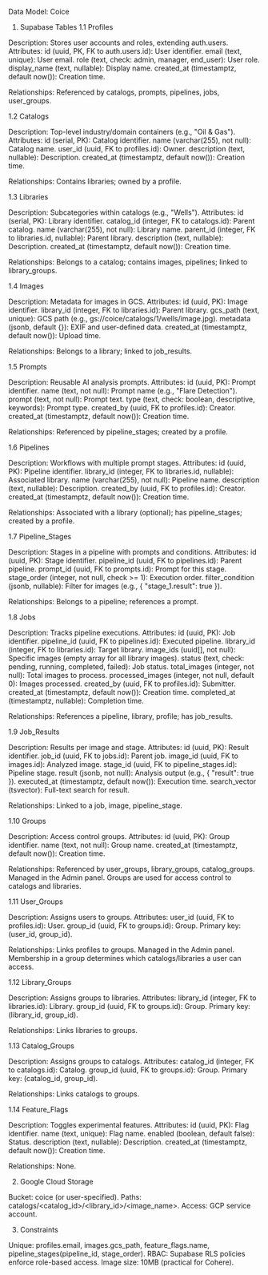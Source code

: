 Data Model: Coice
1. Supabase Tables
1.1 Profiles

Description: Stores user accounts and roles, extending auth.users.
Attributes:
id (uuid, PK, FK to auth.users.id): User identifier.
email (text, unique): User email.
role (text, check: admin, manager, end_user): User role.
display_name (text, nullable): Display name.
created_at (timestamptz, default now()): Creation time.


Relationships: Referenced by catalogs, prompts, pipelines, jobs, user_groups.

1.2 Catalogs

Description: Top-level industry/domain containers (e.g., "Oil & Gas").
Attributes:
id (serial, PK): Catalog identifier.
name (varchar(255), not null): Catalog name.
user_id (uuid, FK to profiles.id): Owner.
description (text, nullable): Description.
created_at (timestamptz, default now()): Creation time.


Relationships: Contains libraries; owned by a profile.

1.3 Libraries

Description: Subcategories within catalogs (e.g., "Wells").
Attributes:
id (serial, PK): Library identifier.
catalog_id (integer, FK to catalogs.id): Parent catalog.
name (varchar(255), not null): Library name.
parent_id (integer, FK to libraries.id, nullable): Parent library.
description (text, nullable): Description.
created_at (timestamptz, default now()): Creation time.


Relationships: Belongs to a catalog; contains images, pipelines; linked to library_groups.

1.4 Images

Description: Metadata for images in GCS.
Attributes:
id (uuid, PK): Image identifier.
library_id (integer, FK to libraries.id): Parent library.
gcs_path (text, unique): GCS path (e.g., gs://coice/catalogs/1/wells/image.jpg).
metadata (jsonb, default {}): EXIF and user-defined data.
created_at (timestamptz, default now()): Upload time.


Relationships: Belongs to a library; linked to job_results.

1.5 Prompts

Description: Reusable AI analysis prompts.
Attributes:
id (uuid, PK): Prompt identifier.
name (text, not null): Prompt name (e.g., "Flare Detection").
prompt (text, not null): Prompt text.
type (text, check: boolean, descriptive, keywords): Prompt type.
created_by (uuid, FK to profiles.id): Creator.
created_at (timestamptz, default now()): Creation time.


Relationships: Referenced by pipeline_stages; created by a profile.

1.6 Pipelines

Description: Workflows with multiple prompt stages.
Attributes:
id (uuid, PK): Pipeline identifier.
library_id (integer, FK to libraries.id, nullable): Associated library.
name (varchar(255), not null): Pipeline name.
description (text, nullable): Description.
created_by (uuid, FK to profiles.id): Creator.
created_at (timestamptz, default now()): Creation time.


Relationships: Associated with a library (optional); has pipeline_stages; created by a profile.

1.7 Pipeline_Stages

Description: Stages in a pipeline with prompts and conditions.
Attributes:
id (uuid, PK): Stage identifier.
pipeline_id (uuid, FK to pipelines.id): Parent pipeline.
prompt_id (uuid, FK to prompts.id): Prompt for this stage.
stage_order (integer, not null, check >= 1): Execution order.
filter_condition (jsonb, nullable): Filter for images (e.g., { "stage_1.result": true }).


Relationships: Belongs to a pipeline; references a prompt.

1.8 Jobs

Description: Tracks pipeline executions.
Attributes:
id (uuid, PK): Job identifier.
pipeline_id (uuid, FK to pipelines.id): Executed pipeline.
library_id (integer, FK to libraries.id): Target library.
image_ids (uuid[], not null): Specific images (empty array for all library images).
status (text, check: pending, running, completed, failed): Job status.
total_images (integer, not null): Total images to process.
processed_images (integer, not null, default 0): Images processed.
created_by (uuid, FK to profiles.id): Submitter.
created_at (timestamptz, default now()): Creation time.
completed_at (timestamptz, nullable): Completion time.


Relationships: References a pipeline, library, profile; has job_results.

1.9 Job_Results

Description: Results per image and stage.
Attributes:
id (uuid, PK): Result identifier.
job_id (uuid, FK to jobs.id): Parent job.
image_id (uuid, FK to images.id): Analyzed image.
stage_id (uuid, FK to pipeline_stages.id): Pipeline stage.
result (jsonb, not null): Analysis output (e.g., { "result": true }).
executed_at (timestamptz, default now()): Execution time.
search_vector (tsvector): Full-text search for result.


Relationships: Linked to a job, image, pipeline_stage.

1.10 Groups

Description: Access control groups.
Attributes:
id (uuid, PK): Group identifier.
name (text, not null): Group name.
created_at (timestamptz, default now()): Creation time.


Relationships: Referenced by user_groups, library_groups, catalog_groups.
Managed in the Admin panel. Groups are used for access control to catalogs and libraries.

1.11 User_Groups

Description: Assigns users to groups.
Attributes:
user_id (uuid, FK to profiles.id): User.
group_id (uuid, FK to groups.id): Group.
Primary key: (user_id, group_id).


Relationships: Links profiles to groups.
Managed in the Admin panel. Membership in a group determines which catalogs/libraries a user can access.

1.12 Library_Groups

Description: Assigns groups to libraries.
Attributes:
library_id (integer, FK to libraries.id): Library.
group_id (uuid, FK to groups.id): Group.
Primary key: (library_id, group_id).


Relationships: Links libraries to groups.

1.13 Catalog_Groups

Description: Assigns groups to catalogs.
Attributes:
catalog_id (integer, FK to catalogs.id): Catalog.
group_id (uuid, FK to groups.id): Group.
Primary key: (catalog_id, group_id).


Relationships: Links catalogs to groups.

1.14 Feature_Flags

Description: Toggles experimental features.
Attributes:
id (uuid, PK): Flag identifier.
name (text, unique): Flag name.
enabled (boolean, default false): Status.
description (text, nullable): Description.
created_at (timestamptz, default now()): Creation time.


Relationships: None.

2. Google Cloud Storage

Bucket: coice (or user-specified).
Paths: catalogs/<catalog_id>/<library_id>/<image_name>.
Access: GCP service account.



3. Constraints

Unique: profiles.email, images.gcs_path, feature_flags.name, pipeline_stages(pipeline_id, stage_order).
RBAC: Supabase RLS policies enforce role-based access.
Image size: 10MB (practical for Cohere).

